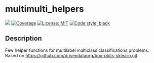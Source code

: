 # multimulti_helpers

![](https://github.com/lltw/multimulti_helpers/actions/workflows/format-lint-and-test.yaml/badge.svg)
[![Coverage](https://codecov.io/github/lltw/multimulti_helpers/coverage.svg?branch=main)](https://codecov.io/gh/lltw/multimulti_helpers)
[![License: MIT](https://img.shields.io/badge/License-MIT-yellow.svg)](https://github.com/lltw/multimulti_helpers/blob/main/LICENSE)
[![Code style: black](https://img.shields.io/badge/code%20style-black-000000.svg)](https://github.com/psf/black)


## Description

Few helper functions for multilabel multiclass classifications problems. Based on https://github.com/drivendataorg/box-plots-sklearn.git.
